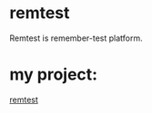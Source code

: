 # remtest
Remtest is remember-test platform.

# my project:
[remtest](https://sorrygames.github.io/remtest_client/)
